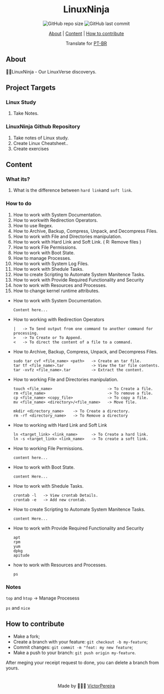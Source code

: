 <h1 align = "center">LinuxNinja</h1>

<div align="center">  
   <img alt="GitHub repo size" src="https://img.shields.io/github/repo-size/victorpereiira/LinuxNinja">
   <img alt="GitHub last commit" src="https://img.shields.io/github/last-commit/victorpereiira/LinuxNinja">
</div>


<p align = "center">
    <a href="#about">About</a>   |
    <a href="#content">Content</a>   |
    <a href="#how-to-contribute">How to contribute</a>   
</p>

<!-- <p align = "center"><img height = '400' src = "https://user-images.githubusercontent.com/64560823/127571876-967811e4-8686-45b2-8140-f35f76dbc58e.gif")
><p>   -->

<div align="center">
    Translate for 
    <a href="./github/readme_pt-br.md">PT-BR</a> 
</div>


## About
🐱‍👤LinuxNinja - Our LinuxVerse discoverys.


## Project Targets

### Linux Study

1. Take Notes.

### LinuxNinja Github Repository

1. Take notes of Linux study.
2. Create Linux Cheatsheet..
3. Create exercises

## Content

### What its?

1. What is the difference between `hard link`and `soft link`.

### How to do

1. How to work with System Documentation.
2. How to workwith Redirection Operators.
3. How to use Regex.
4. How to Archive, Backup, Compress, Unpack, and Decompress Files.
5. How to work with File and Directories manipulation.
6. How to work with Hard Link and Soft Link. ( R: Remove files )
7. How to work File Permissions.
8. How to work with Boot State.
9. How to manage Processes.
10. How to work with System Log Files.
11. How to work with Shedule Tasks.
12. How to create Scripting to Automate System Manitence Tasks.
13. How to work with Provide Required Functionality and Security
14. how to work with Resources and Processes.
15. How to change kernel runtime attributes.

- How to work with System Documentation.
    
    ```
    Content here...
    ```
    

- How to working with Redirection Operators
    
    ```
    |   -> To Send output from one command to another command for processing.
    >   -> To Create or To Append.
    <   -> To direct the content of a file to a command.
    ```
    
- How to Archive, Backup, Compress, Unpack, and Decompress Files.
    
    ```
    sudo tar cvf <file_name> <path>   -> Create an tar file.
    tar tf <file_name>.tar            -> View the tar file contents.
    tar -xvfz <file_name>.tar         -> Extract the content.
    ```
    

- How to working File and Directories manipulation.
    
    ```
    touch <file_name>                        -> To Create a file.
    rm <file_name>                           -> To remove a file.
    cp <file_name> <copy_file>               -> To copy a file.
    mv <file_name> <directory>/<file_name>   -> Move file.
    
    mkdir <directory_name>    -> To Create a directory.
    rm -rf <directory_name>   -> To Remove a directory
    ```
    

- How to working with Hard Link and Soft Link
    
    ```
    ln <target_link> <link_name>      -> To Create a hard link.
    ln -s <target_link> <link_name>   -> To create a soft link.  
    ```
    

- How to working File Permissions.
    
    ```
    content here...
    ```
    

- How to work with Boot State.
    
    ```
    content Here...
    ```
    

- How to work with Shedule Tasks.
    
    ```
    crontab -l   -> View crontab Details.
    crontab -e   -> Add new crontab.
    ```
    
- How to create Scripting to Automate System Manitence Tasks.
    
    ```
    content Here...
    ```
    
- How to work with Provide Required Functionality and Security
    
    ```
    apt
    rpm
    yum
    dpkg
    apitude
    ```
    
- how to work with Resources and Processes.
    
    ```
    ps
    ```
    

### Notes

`top` and `htop` → Manage Procesess

`ps` and `nice`


## How to contribute
- Make a fork;
- Create a branch with your feature: `git checkout -b my-feature`;
- Commit changes: `git commit -m "feat: my new feature`;
- Make a push to your branch: `git push origin my-feature`.
  
<p>After meging your receipt request to done, you can delete a branch from yours.</p>

#
<p align = "center">
    Made by 👨🏾‍💻 
    <a href="https://github.com/VictorPereiira">VictorPereira</a>
</p>